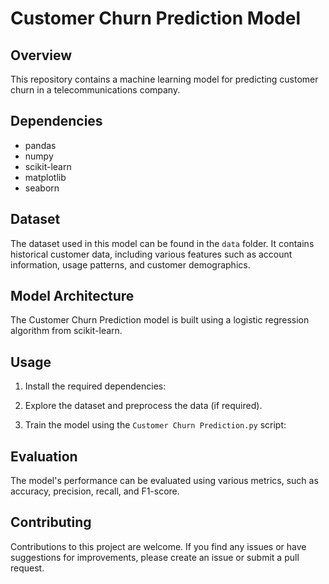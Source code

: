 # Customer Churn Prediction Model

## Overview

This repository contains a machine learning model for predicting customer churn in a telecommunications company.

## Dependencies

- pandas
- numpy
- scikit-learn
- matplotlib
- seaborn

## Dataset

The dataset used in this model can be found in the `data` folder. It contains historical customer data, including various features such as account information, usage patterns, and customer demographics.

## Model Architecture

The Customer Churn Prediction model is built using a logistic regression algorithm from scikit-learn.

## Usage

1. Install the required dependencies:

2. Explore the dataset and preprocess the data (if required).

3. Train the model using the `Customer Churn Prediction.py` script:

## Evaluation
The model's performance can be evaluated using various metrics, such as accuracy, precision, recall, and F1-score.

## Contributing
Contributions to this project are welcome. If you find any issues or have suggestions for improvements, please create an issue or submit a pull request.

